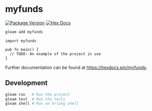 # myfunds

[![Package Version](https://img.shields.io/hexpm/v/myfunds)](https://hex.pm/packages/myfunds)
[![Hex Docs](https://img.shields.io/badge/hex-docs-ffaff3)](https://hexdocs.pm/myfunds/)

```sh
gleam add myfunds
```
```gleam
import myfunds

pub fn main() {
  // TODO: An example of the project in use
}
```

Further documentation can be found at <https://hexdocs.pm/myfunds>.

## Development

```sh
gleam run   # Run the project
gleam test  # Run the tests
gleam shell # Run an Erlang shell
```
